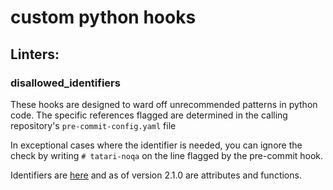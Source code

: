 # custom python hooks

## Linters:
### disallowed_identifiers
These hooks are designed to ward off unrecommended patterns in python code. The specific references flagged are determined in the calling repository's `pre-commit-config.yaml` file

In exceptional cases where the identifier is needed, you can ignore the check by writing `# tatari-noqa` on the line flagged by the pre-commit hook.

Identifiers are [here](https://github.com/tatari-tv/pre-commit-hooks/blob/8fa5c661f16e62a085c5625cc3719f3f12d96b59/python_hooks/disallowed_identifiers.py#L12-L15) and as of version 2.1.0 are attributes and functions.
